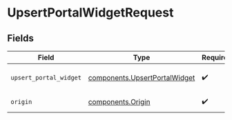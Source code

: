 # UpsertPortalWidgetRequest


## Fields

| Field                                                                      | Type                                                                       | Required                                                                   | Description                                                                |
| -------------------------------------------------------------------------- | -------------------------------------------------------------------------- | -------------------------------------------------------------------------- | -------------------------------------------------------------------------- |
| `upsert_portal_widget`                                                     | [components.UpsertPortalWidget](../../models/shared/upsertportalwidget.md) | :heavy_check_mark:                                                         | Portal widgets payload                                                     |
| `origin`                                                                   | [components.Origin](../../models/shared/origin.md)                         | :heavy_check_mark:                                                         | Origin of the portal                                                       |